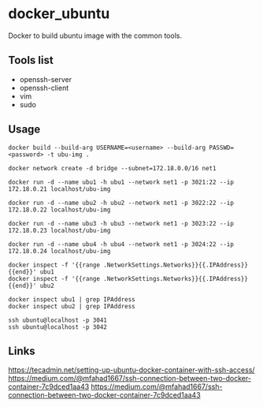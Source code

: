 # docker_ubuntu
Docker to build ubuntu image with the common tools.

## Tools list
- openssh-server
- openssh-client
- vim
- sudo


## Usage
```
docker build --build-arg USERNAME=<username> --build-arg PASSWD=<password> -t ubu-img .
```

```
docker network create -d bridge --subnet=172.18.0.0/16 net1
```

```
docker run -d --name ubu1 -h ubu1 --network net1 -p 3021:22 --ip 172.18.0.21 localhost/ubu-img

docker run -d --name ubu2 -h ubu2 --network net1 -p 3022:22 --ip 172.18.0.22 localhost/ubu-img

docker run -d --name ubu3 -h ubu3 --network net1 -p 3023:22 --ip 172.18.0.23 localhost/ubu-img

docker run -d --name ubu4 -h ubu4 --network net1 -p 3024:22 --ip 172.18.0.24 localhost/ubu-img
```

```
docker inspect -f '{{range .NetworkSettings.Networks}}{{.IPAddress}}{{end}}' ubu1
docker inspect -f '{{range .NetworkSettings.Networks}}{{.IPAddress}}{{end}}' ubu2
```

```
docker inspect ubu1 | grep IPAddress
docker inspect ubu2 | grep IPAddress
```

```
ssh ubuntu@localhost -p 3041
ssh ubuntu@localhost -p 3042
```

## Links
https://tecadmin.net/setting-up-ubuntu-docker-container-with-ssh-access/
https://medium.com/@mfahad1667/ssh-connection-between-two-docker-container-7c9dced1aa43
https://medium.com/@mfahad1667/ssh-connection-between-two-docker-container-7c9dced1aa43
